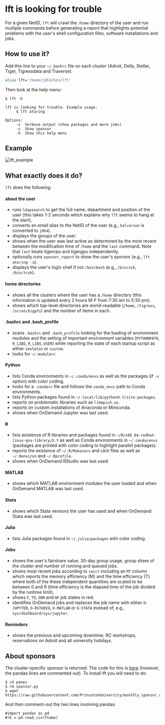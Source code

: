 # lft is looking for trouble

For a given NetID, `lft` will crawl the `/home` directory of the user and run multiple commands before generating a report that highlights potential problems with the user's shell configuration files, software installations and jobs.

## How to use it?

Add this line to your `~/.bashrc` file on each cluster (Adroit, Della, Stellar, Tiger, Tigressdata and Traverse):

```bash
alias lft='/home/jdh4/bin/lft'
```

Then look at the help menu:

```
$ lft -h

lft is looking for trouble. Example usage:
     $ lft aturing

Options:
     -v  Verbose output (show packages and more jobs)
     -s  Show sponsor
     -h  Show this help menu
```

## Example

![lft_example](https://tigress-web.princeton.edu/~jdh4/lft_example_report.png?123456)

## What exactly does it do?

`lft` does the following:

#### about the user
+ runs `ldapsearch` to get the full name, department and position of the user (this takes 1-2 seconds which explains why `lft` seems to hang at the start).
+ converts an email alias to the NetID of the user (e.g., `halverson` is converted to `jdh4`).
+ displays the groups of the user.
+ shows when the user was last active as determined by the most recent between the modification time of `/home` and the `last` command. Note that `last` treats tigercpu and tigergpu independently.
+ optionally runs `sponsor_report` to show the user's sponsor (e.g., `lft aturing -s`).
+ displays the user's login shell if not `/bin/bash` (e.g., `/bin/zsh`, `/bin/tcsh`).

#### home directories
+ shows all the clusters where the user has a `/home` directory (this information is updated every 2 hours M-F from 7:30 am to 5:30 pm).
+ shows which top-level directories are world-readable (`/home`, `/tigress`, `/scratch/gpfs`) and the number of items in each.

#### .bashrc and .bash_profile
+ scans `.bashrc` and `.bash_profile` looking for the loading of environment modules and the setting of important environment variables (`PYTHONPATH`, `R_LIBS`, `R_LIBS_USER`) while reporting the state of each startup script as either `skeleton` or `custom`.
+ looks for `~/.modulerc`

#### Python
+ lists Conda environments in `~/.conda/envs` as well as the packages (if `-v` option) with color coding.
+ looks for a `.condarc` file and follows the `conda_envs` path to Conda environments.
+ lists Python packages found in `~/.local/lib/pythonX.Y/site-packages`.
+ reports on problematic libraries such as `libmpich.so`.
+ reports on custom installations of Anaconda or Miniconda.
+ shows when OnDemand Jupyter was last used.

#### R
+ lists existence of R libraries and packages found in `~/R/x86_64-redhat-linux-gnu-library/X.Y` as well as Conda environments in `~/.conda/envs` (packages are printed with color coding to highlight parallel packages).
+ reports the existence of `~/.R/Makevars` and `LOCK` files as well as `~/.Renviron` and `~/.Rprofile`.
+ shows when OnDemand RStudio was last used.

#### MATLAB
+ shows which MATLAB environment modules the user loaded and when OnDemand MATLAB was last used.

#### Stata
+ shows which Stata versions the user has used and when OnDemand Stata was last used.

#### Julia
+ lists Julia packages found in `~/.julia/packages` with color coding.

#### Jobs
+ shows the user's fairshare value, 30-day group usage, group share of the cluster and number of running and queued jobs.
+ shows most recent jobs according to `sacct` including an `MT` column which reports the memory efficiency (M) and the time efficiency (T) where both of the these independent quantities are scaled to be between 0 and 9 (time efficiency is the elapsed time of the job divided by the runtime limit).
+ shows `F`, `TO`, `OOM` and `NF` job states in red.
+ identifies OnDemand jobs and replaces the job name with either `O-JUPYTER`, `O-RSTUDIO`, `O-MATLAB` or `O-STATA` instead of, e.g., `sys/dashboard/sys/jupyter`.

#### Reminders
+ shows the previous and upcoming downtime, RC workshops, reservations on Adroit and all university holidays.

## About sponsors

The cluster-specific sponsor is returned. The code for this is [here](https://github.com/PrincetonUniversity/monthly_sponsor_reports/blob/main/sponsor.py) (however, the pandas lines are commented out). To install lft you will need to do:

```
$ cd panes
$ rm sponsor.py
$ wget https://raw.githubusercontent.com/PrincetonUniversity/monthly_sponsor_reports/main/sponsor.py
```

And then comment-out the two lines involving pandas:

```
#import pandas as pd
#rk = pd.read_csv(fname)
```
